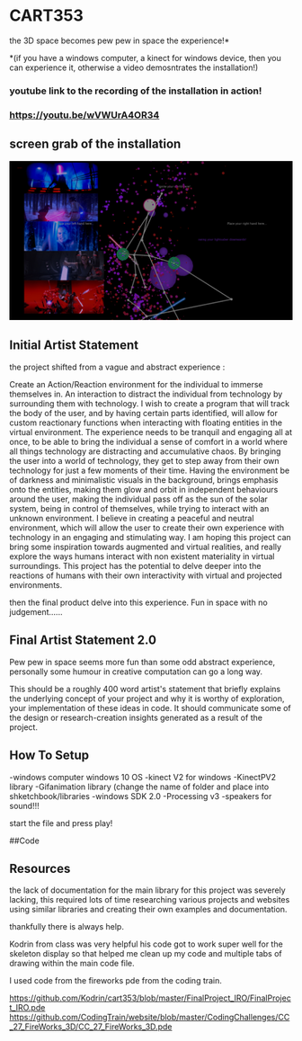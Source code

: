 # CART353

the 3D space becomes pew pew in space the experience!*

*(if you have a windows computer, a kinect for windows device, then you can experience it, otherwise a video demosntrates the installation!)

### youtube link to the recording of the installation in action!
### https://youtu.be/wVWUrA4OR34


## screen grab of the installation

![alt text](https://github.com/WonderPotato/CART353/blob/master/Final%20Prototype/Code/capturetake1.PNG "take1")



## Initial Artist Statement

the project shifted from a vague and abstract experience :

Create an Action/Reaction environment for the individual to immerse themselves in. An interaction to distract the individual from technology by surrounding them with technology. I wish to create a program that will track the body of the user, and by having certain parts identified, will allow for custom reactionary functions when interacting with floating entities in the virtual environment. The experience needs to be tranquil and engaging all at once, to be able to bring the individual a sense of comfort in a world where all things technology are distracting and accumulative chaos. By bringing the user into a world of technology, they get to step away from their own technology for just a few moments of their time. Having the environment be of darkness and minimalistic visuals in the background, brings emphasis onto the entities, making them glow and orbit in independent behaviours around the user, making the individual pass off as the sun of the solar system, being in control of themselves, while trying to interact with an unknown environment. I believe in creating a peaceful and neutral environment, which will allow the user to create their own experience with technology in an engaging and stimulating way. I am hoping this project can bring some inspiration towards augmented and virtual realities, and really explore the ways humans interact with non existent materiality in virtual surroundings. This project has the potential to delve deeper into the reactions of humans with their own interactivity with virtual and projected environments.

then the final product delve into this experience. Fun in space with no judgement......

## Final Artist Statement 2.0

Pew pew in space seems more fun than some odd abstract experience, personally some humour in creative computation can go a long way.






This should be a roughly 400 word artist's statement that briefly explains the underlying concept of your project and why it is worthy of exploration, your implementation of these ideas in code. It should communicate some of the design or research-creation insights generated as a result of the project.



## How To Setup

-windows computer windows 10 OS
-kinect V2 for windows
-KinectPV2 library 
-Gifanimation library (change the name of folder and place into shketchbook/libraries
-windows SDK 2.0
-Processing v3
-speakers for sound!!!


start the file and press play!




##Code 


## Resources

the lack of documentation for the main library for this project was severely lacking, this required lots of time researching various projects and websites using similar libraries and creating their own examples and documentation.

thankfully there is always help.

Kodrin from class was very helpful his code got to work super well for the skeleton display so that helped me clean up my code and multiple tabs of drawing within the main code file. 

I used code from the fireworks pde  from the coding train.

https://github.com/Kodrin/cart353/blob/master/FinalProject_IRO/FinalProject_IRO.pde
https://github.com/CodingTrain/website/blob/master/CodingChallenges/CC_27_FireWorks_3D/CC_27_FireWorks_3D.pde
